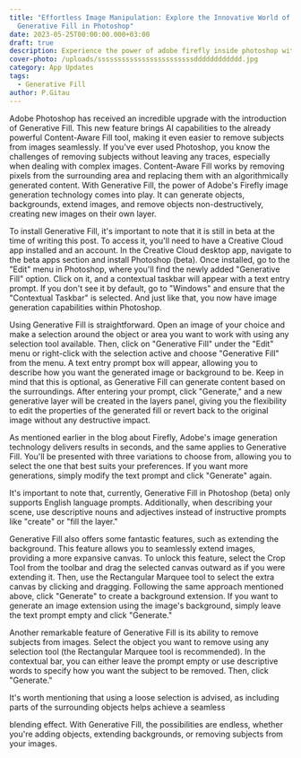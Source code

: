 ```yaml
---
title: "Effortless Image Manipulation: Explore the Innovative World of
  Generative Fill in Photoshop"
date: 2023-05-25T00:00:00.000+03:00
draft: true
description: Experience the power of adobe firefly inside photoshop with Generative fill
cover-photo: /uploads/ssssssssssssssssssssssssdddddddddddd.jpg
category: App Updates
tags:
  - Generative Fill
author: P.Gitau
---
```

Adobe Photoshop has received an incredible upgrade with the introduction of Generative Fill. This new feature brings AI capabilities to the already powerful Content-Aware Fill tool, making it even easier to remove subjects from images seamlessly. If you've ever used Photoshop, you know the challenges of removing subjects without leaving any traces, especially when dealing with complex images. Content-Aware Fill works by removing pixels from the surrounding area and replacing them with an algorithmically generated content. With Generative Fill, the power of Adobe's Firefly image generation technology comes into play. It can generate objects, backgrounds, extend images, and remove objects non-destructively, creating new images on their own layer.





To install Generative Fill, it's important to note that it is still in beta at the time of writing this post. To access it, you'll need to have a Creative Cloud app installed and an account. In the Creative Cloud desktop app, navigate to the beta apps section and install Photoshop (beta). Once installed, go to the "Edit" menu in Photoshop, where you'll find the newly added "Generative Fill" option. Click on it, and a contextual taskbar will appear with a text entry prompt. If you don't see it by default, go to "Windows" and ensure that the "Contextual Taskbar" is selected. And just like that, you now have image generation capabilities within Photoshop.





Using Generative Fill is straightforward. Open an image of your choice and make a selection around the object or area you want to work with using any selection tool available. Then, click on "Generative Fill" under the "Edit" menu or right-click with the selection active and choose "Generative Fill" from the menu. A text entry prompt box will appear, allowing you to describe how you want the generated image or background to be. Keep in mind that this is optional, as Generative Fill can generate content based on the surroundings. After entering your prompt, click "Generate," and a new generative layer will be created in the layers panel, giving you the flexibility to edit the properties of the generated fill or revert back to the original image without any destructive impact.





As mentioned earlier in the blog about Firefly, Adobe's image generation technology delivers results in seconds, and the same applies to Generative Fill. You'll be presented with three variations to choose from, allowing you to select the one that best suits your preferences. If you want more generations, simply modify the text prompt and click "Generate" again.





It's important to note that, currently, Generative Fill in Photoshop (beta) only supports English language prompts. Additionally, when describing your scene, use descriptive nouns and adjectives instead of instructive prompts like "create" or "fill the layer."





Generative Fill also offers some fantastic features, such as extending the background. This feature allows you to seamlessly extend images, providing a more expansive canvas. To unlock this feature, select the Crop Tool from the toolbar and drag the selected canvas outward as if you were extending it. Then, use the Rectangular Marquee tool to select the extra canvas by clicking and dragging. Following the same approach mentioned above, click "Generate" to create a background extension. If you want to generate an image extension using the image's background, simply leave the text prompt empty and click "Generate."





Another remarkable feature of Generative Fill is its ability to remove subjects from images. Select the object you want to remove using any selection tool (the Rectangular Marquee tool is recommended). In the contextual bar, you can either leave the prompt empty or use descriptive words to specify how you want the subject to be removed. Then, click "Generate."





It's worth mentioning that using a loose selection is advised, as including parts of the surrounding objects helps achieve a seamless

 blending effect. With Generative Fill, the possibilities are endless, whether you're adding objects, extending backgrounds, or removing subjects from your images.

